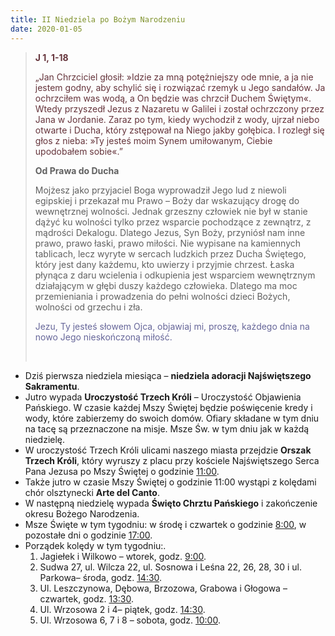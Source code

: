```yaml
---
title: II Niedziela po Bożym Narodzeniu
date: 2020-01-05
---
```


> **<span style="color: #65343b;">J 1, 1-18</span>**
>
> <span style="color: #65343b;">„Jan Chrzciciel głosił: »Idzie za mną potężniejszy ode mnie, a ja nie jestem godny, aby schylić się i rozwiązać rzemyk u Jego sandałów. Ja ochrzciłem was wodą, a On będzie was chrzcił Duchem Świętym«. Wtedy przyszedł Jezus z Nazaretu w Galilei i został ochrzczony przez Jana w Jordanie. Zaraz po tym, kiedy wychodził z wody, ujrzał niebo otwarte i Ducha, który zstępował na Niego jakby gołębica. I rozległ się głos z nieba: »Ty jesteś moim Synem umiłowanym, Ciebie upodobałem sobie«.”</span>
>
>
>
> **Od Prawa do Ducha**
>
> Mojżesz jako przyjaciel Boga wyprowadził Jego lud z niewoli egipskiej i przekazał mu Prawo – Boży dar wskazujący drogę do wewnętrznej wolności. Jednak grzeszny człowiek nie był w stanie dążyć ku wolności tylko przez wsparcie pochodzące z zewnątrz, z mądrości Dekalogu. Dlatego Jezus, Syn Boży, przyniósł nam inne prawo, prawo łaski, prawo miłości. Nie wypisane na kamiennych tablicach, lecz wyryte w sercach ludzkich przez Ducha Świętego, który jest dany każdemu, kto uwierzy i przyjmie chrzest. Łaska płynąca z daru wcielenia i odkupienia jest wsparciem wewnętrznym działającym w głębi duszy każdego człowieka. Dlatego ma moc przemieniania i prowadzenia do pełni wolności dzieci Bożych, wolności od grzechu i zła.
>
> <span style="color: #666699;">Jezu, Ty jesteś słowem Ojca, objawiaj mi, proszę, każdego dnia na nowo Jego nieskończoną miłość.</span>
>
> &nbsp;

- Dziś pierwsza niedziela miesiąca – **niedziela adoracji Najświętszego Sakramentu**.
- Jutro wypada **Uroczystość Trzech Króli** – Uroczystość Objawienia Pańskiego. W czasie każdej Mszy Świętej będzie poświęcenie kredy i wody, które zabierzemy do swoich domów. Ofiary składane w tym dniu na tacę są przeznaczone na misje. Msze Św. w tym dniu jak w każdą niedzielę.
- W uroczystość Trzech Króli ulicami naszego miasta przejdzie **Orszak Trzech Króli**, który wyruszy z placu przy kościele Najświętszego Serca Pana Jezusa po Mszy Świętej o godzinie <u>11:00</u>.
- Także jutro w czasie Mszy Świętej o godzinie 11:00 wystąpi z kolędami chór olsztynecki **Arte del Canto**.
- W następną niedzielę wypada **Święto Chrztu Pańskiego** i zakończenie okresu Bożego Narodzenia.
- Msze Święte w tym tygodniu: w środę i czwartek o godzinie <u>8:00</u>, w pozostałe dni o godzinie <u>17:00</u>.
- Porządek kolędy w tym tygodniu:.
  1. Jagiełek i Wilkowo – wtorek, godz. <u>9:00</u>.
  2. Sudwa 27, ul. Wilcza 22, ul. Sosnowa i Leśna 22, 26, 28, 30 i ul. Parkowa– środa, godz. <u>14:30</u>.
  3. Ul. Leszczynowa, Dębowa, Brzozowa, Grabowa i Głogowa – czwartek, godz. <u>13:30</u>.
  4. Ul. Wrzosowa 2 i 4– piątek, godz. <u>14:30</u>.
  5. Ul. Wrzosowa 6, 7 i 8 – sobota, godz. <u>10:00</u>.
